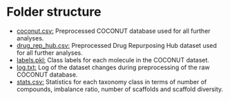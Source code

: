 # Folder structure

- [coconut.csv:](coconut.csv) Preprocessed COCONUT database used for all further analyses.  
- [drug_rep_hub.csv:](coconut.csv) Preprocessed Drug Repurposing Hub dataset used for all further analyses.  
- [labels.pkl:](labels.pkl) Class labels for each molecule in the COCONUT dataset.  
- [log.txt:](log.txt) Log of the dataset changes during preprocessing of the raw COCONUT database.  
- [stats.csv:](stats.csv) Statistics for each taxonomy class in terms of number of compounds, imbalance ratio, number of scaffolds and scaffold diversity.  


